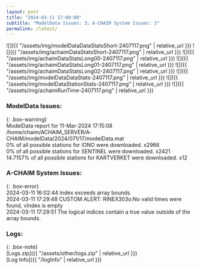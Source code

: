 ```yaml
---
layout: post
title: "2024-03-11 17:00:00"
subtitle: "ModelData Issues: 3; A-CHAIM System Issues: 3"
permalink: /latest/
---
```


![]({{ "/assets/img/modelDataDataStatsShort-2407117.png" | relative_url }})
![]({{ "/assets/img/achaimDataStatsShort-2407117.png" | relative_url }})
![]({{ "/assets/img/achaimDataStatsLong00-2407117.png" | relative_url }})
![]({{ "/assets/img/achaimDataStatsLong01-2407117.png" | relative_url }})
![]({{ "/assets/img/achaimDataStatsLong02-2407117.png" | relative_url }})
![]({{ "/assets/img/modelDataDataStats-2407117.png" | relative_url }})
![]({{ "/assets/img/modelDataStationStats-2407117.png" | relative_url }})
![]({{ "/assets/img/achaimRunTime-2407117.png" | relative_url }})


### ModelData Issues:  
  
{: .box-warning}  
 ModelData report for 11-Mar-2024 17:15:08   
 /home/chaim/ACHAIM_SERVER/A-CHAIM/modelData/2024/071/17/modelData.mat   
 0% of all possible stations for IONO were downloaded. x2966   
 0% of all possible stations for SENTINEL were downloaded. x2421   
 14.7157% of all possible stations for KARTVERKET were downloaded. x12   
  
### A-CHAIM System Issues:  
  
{: .box-error}  
2024-03-11 16:02:44 Index exceeds array bounds.  
2024-03-11 17:29:48 CUSTOM ALERT: RINEX303o:No valid times were found, vIndex is empty  
2024-03-11 17:29:51 The logical indices contain a true value outside of the array bounds.  

### Logs:  
  
{: .box-note}  
[Logs.zip]({{ "/assets/other/logs.zip" | relative_url }})  
[Log Info]({{ "/logInfo" | relative_url }})  
